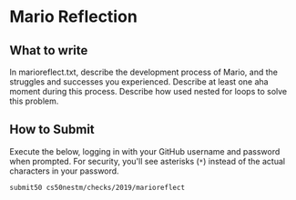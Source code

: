 # Mario Reflection

## What to write

In marioreflect.txt, describe the development process of Mario, and the struggles and successes you experienced. Describe at least one aha moment during this process. Describe how used nested for loops to solve this problem. 

## How to Submit

Execute the below, logging in with your GitHub username and password when prompted. For security, you'll see asterisks (`*`) instead of the actual characters in your password.

```
submit50 cs50nestm/checks/2019/marioreflect
